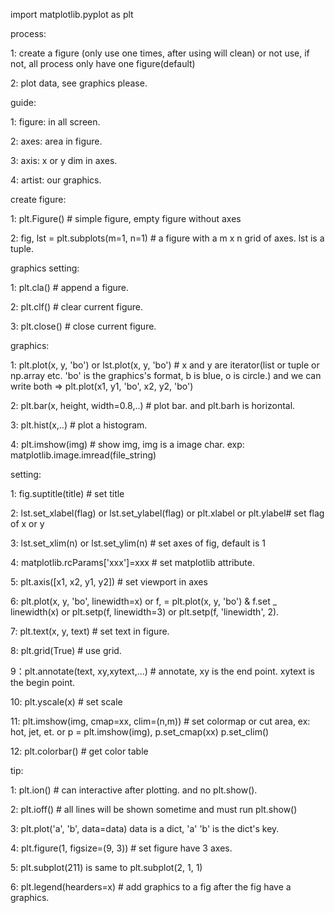 import matplotlib.pyplot as plt

process:

 1: create a figure (only use one times, after using will clean) or not use, if not, all process only have one figure(default)

 2: plot data, see graphics please.

guide:

 1: figure: in all screen.

 2: axes: area in figure.

 3: axis: x or y dim in axes.

 4: artist: our graphics.

create figure:

 1: plt.Figure() # simple figure, empty figure without axes

 2: fig, lst = plt.subplots(m=1, n=1) # a figure with a m x n grid of axes. lst is a tuple.

graphics setting:

 1: plt.cla() # append a figure.

 2: plt.clf() # clear current figure.

 3: plt.close() # close current figure.

graphics:

 1: plt.plot(x, y, 'bo') or lst.plot(x, y, 'bo') # x and y are iterator(list or tuple or np.array etc. 'bo' is the graphics's format, b is blue, o is circle.) and we can write both => plt.plot(x1, y1, 'bo', x2, y2, 'bo') 

 2: plt.bar(x, height, width=0.8,..) # plot bar. and plt.barh is horizontal.

 3: plt.hist(x,..) # plot a histogram.

 4: plt.imshow(img) # show img, img is a image char. exp: matplotlib.image.imread(file_string) 

setting:

 1: fig.suptitle(title) # set title

 2: lst.set_xlabel(flag) or lst.set_ylabel(flag) or plt.xlabel or plt.ylabel# set flag of x or y

 3: lst.set_xlim(n) or lst.set_ylim(n) # set axes of fig, default is 1

 4: matplotlib.rcParams['xxx']=xxx # set matplotlib attribute.

 5: plt.axis([x1, x2, y1, y2]) # set viewport in axes

 6: plt.plot(x, y, 'bo', linewidth=x) or f, = plt.plot(x, y, 'bo') & f.set _ linewidth(x) or plt.setp(f, linewidth=3) or plt.setp(f, 'linewidth', 2).

 7: plt.text(x, y, text) # set text in figure.

 8: plt.grid(True) # use grid.

 9：plt.annotate(text, xy,xytext,...) # annotate, xy is the end point. xytext is the begin point.

 10: plt.yscale(x) # set scale

 11: plt.imshow(img, cmap=xx, clim=(n,m)) # set colormap or cut area, ex: hot, jet, et. or p = plt.imshow(img), p.set_cmap(xx) p.set_clim()

 12: plt.colorbar() # get color table

tip:

 1: plt.ion() # can interactive after plotting. and no plt.show().

 2: plt.ioff() # all lines will be shown sometime and must run plt.show()

 3: plt.plot('a', 'b', data=data) data is a dict, 'a' 'b' is the dict's key.

 4: plt.figure(1, figsize=(9, 3)) # set figure have 3 axes.

 5: plt.subplot(211) is same to plt.subplot(2, 1, 1)

 6: plt.legend(hearders=x) # add graphics to a fig after the fig have a graphics.


